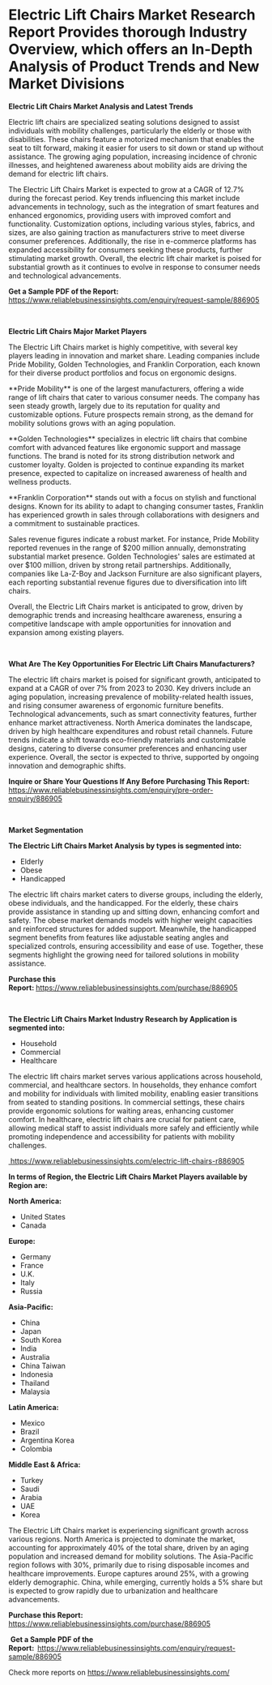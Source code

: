 <p><h1>Electric Lift Chairs Market Research Report Provides thorough Industry Overview, which offers an In-Depth Analysis of Product Trends and New Market Divisions</h1></p><p><strong>Electric Lift Chairs Market Analysis and Latest Trends</strong></p>
<p><p>Electric lift chairs are specialized seating solutions designed to assist individuals with mobility challenges, particularly the elderly or those with disabilities. These chairs feature a motorized mechanism that enables the seat to tilt forward, making it easier for users to sit down or stand up without assistance. The growing aging population, increasing incidence of chronic illnesses, and heightened awareness about mobility aids are driving the demand for electric lift chairs.</p><p>The Electric Lift Chairs Market is expected to grow at a CAGR of 12.7% during the forecast period. Key trends influencing this market include advancements in technology, such as the integration of smart features and enhanced ergonomics, providing users with improved comfort and functionality. Customization options, including various styles, fabrics, and sizes, are also gaining traction as manufacturers strive to meet diverse consumer preferences. Additionally, the rise in e-commerce platforms has expanded accessibility for consumers seeking these products, further stimulating market growth. Overall, the electric lift chair market is poised for substantial growth as it continues to evolve in response to consumer needs and technological advancements.</p></p>
<p><strong>Get a Sample PDF of the Report:&nbsp;</strong> <a href="https://www.reliablebusinessinsights.com/enquiry/request-sample/886905?utm_campaign=3080&utm_medium=2&utm_source=Github&utm_content=ia&utm_term=08042025&utm_id=electric-lift-chairs">https://www.reliablebusinessinsights.com/enquiry/request-sample/886905</a></p>
<p>&nbsp;</p>
<p><strong>Electric Lift Chairs Major Market Players</strong></p>
<p><p>The Electric Lift Chairs market is highly competitive, with several key players leading in innovation and market share. Leading companies include Pride Mobility, Golden Technologies, and Franklin Corporation, each known for their diverse product portfolios and focus on ergonomic designs.</p><p>**Pride Mobility** is one of the largest manufacturers, offering a wide range of lift chairs that cater to various consumer needs. The company has seen steady growth, largely due to its reputation for quality and customizable options. Future prospects remain strong, as the demand for mobility solutions grows with an aging population.</p><p>**Golden Technologies** specializes in electric lift chairs that combine comfort with advanced features like ergonomic support and massage functions. The brand is noted for its strong distribution network and customer loyalty. Golden is projected to continue expanding its market presence, expected to capitalize on increased awareness of health and wellness products.</p><p>**Franklin Corporation** stands out with a focus on stylish and functional designs. Known for its ability to adapt to changing consumer tastes, Franklin has experienced growth in sales through collaborations with designers and a commitment to sustainable practices.</p><p>Sales revenue figures indicate a robust market. For instance, Pride Mobility reported revenues in the range of $200 million annually, demonstrating substantial market presence. Golden Technologies' sales are estimated at over $100 million, driven by strong retail partnerships. Additionally, companies like La-Z-Boy and Jackson Furniture are also significant players, each reporting substantial revenue figures due to diversification into lift chairs.</p><p>Overall, the Electric Lift Chairs market is anticipated to grow, driven by demographic trends and increasing healthcare awareness, ensuring a competitive landscape with ample opportunities for innovation and expansion among existing players.</p></p>
<p>&nbsp;</p>
<p><strong>What Are The Key Opportunities For Electric Lift Chairs Manufacturers?</strong></p>
<p><p>The electric lift chairs market is poised for significant growth, anticipated to expand at a CAGR of over 7% from 2023 to 2030. Key drivers include an aging population, increasing prevalence of mobility-related health issues, and rising consumer awareness of ergonomic furniture benefits. Technological advancements, such as smart connectivity features, further enhance market attractiveness. North America dominates the landscape, driven by high healthcare expenditures and robust retail channels. Future trends indicate a shift towards eco-friendly materials and customizable designs, catering to diverse consumer preferences and enhancing user experience. Overall, the sector is expected to thrive, supported by ongoing innovation and demographic shifts.</p></p>
<p><strong>Inquire or Share Your Questions If Any Before Purchasing This Report:</strong> <a href="https://www.reliablebusinessinsights.com/enquiry/pre-order-enquiry/886905?utm_campaign=3080&utm_medium=2&utm_source=Github&utm_content=ia&utm_term=08042025&utm_id=electric-lift-chairs">https://www.reliablebusinessinsights.com/enquiry/pre-order-enquiry/886905</a></p>
<p>&nbsp;</p>
<p><strong>Market Segmentation</strong></p>
<p><strong>The Electric Lift Chairs Market Analysis by types is segmented into:</strong></p>
<p><ul><li>Elderly</li><li>Obese</li><li>Handicapped</li></ul></p>
<p><p>The electric lift chairs market caters to diverse groups, including the elderly, obese individuals, and the handicapped. For the elderly, these chairs provide assistance in standing up and sitting down, enhancing comfort and safety. The obese market demands models with higher weight capacities and reinforced structures for added support. Meanwhile, the handicapped segment benefits from features like adjustable seating angles and specialized controls, ensuring accessibility and ease of use. Together, these segments highlight the growing need for tailored solutions in mobility assistance.</p></p>
<p><strong>Purchase this Report:&nbsp;</strong><a href="https://www.reliablebusinessinsights.com/purchase/886905?utm_campaign=3080&utm_medium=2&utm_source=Github&utm_content=ia&utm_term=08042025&utm_id=electric-lift-chairs">https://www.reliablebusinessinsights.com/purchase/886905</a></p>
<p>&nbsp;</p>
<p><strong>The Electric Lift Chairs Market Industry Research by Application is segmented into:</strong></p>
<p><ul><li>Household</li><li>Commercial</li><li>Healthcare</li></ul></p>
<p><p>The electric lift chairs market serves various applications across household, commercial, and healthcare sectors. In households, they enhance comfort and mobility for individuals with limited mobility, enabling easier transitions from seated to standing positions. In commercial settings, these chairs provide ergonomic solutions for waiting areas, enhancing customer comfort. In healthcare, electric lift chairs are crucial for patient care, allowing medical staff to assist individuals more safely and efficiently while promoting independence and accessibility for patients with mobility challenges.</p></p>
<p><a href="https://www.reliablebusinessinsights.com/electric-lift-chairs-r886905?utm_campaign=3080&utm_medium=2&utm_source=Github&utm_content=ia&utm_term=08042025&utm_id=electric-lift-chairs">&nbsp;https://www.reliablebusinessinsights.com/electric-lift-chairs-r886905</a></p>
<p><strong>In terms of Region, the Electric Lift Chairs Market Players available by Region are:</strong></p>
<p>
    <p> <strong> North America: </strong>
        <ul>
            <li>United States</li>
            <li>Canada</li>
        </ul>
        </p> 
    <p> <strong> Europe: </strong>
        <ul>
            <li>Germany</li>
            <li>France</li>
            <li>U.K.</li>
            <li>Italy</li>
            <li>Russia</li>
        </ul>
        </p> 
    <p> <strong> Asia-Pacific: </strong>
        <ul>
            <li>China</li>
            <li>Japan</li>
            <li>South Korea</li>
            <li>India</li>
            <li>Australia</li>
            <li>China Taiwan</li>
            <li>Indonesia</li>
            <li>Thailand</li>
            <li>Malaysia</li>
        </ul>
        </p> 
    <p> <strong> Latin America: </strong>
        <ul>
            <li>Mexico</li>
            <li>Brazil</li>
            <li>Argentina Korea</li>
            <li>Colombia</li>
        </ul>
        </p> 
    <p> <strong> Middle East & Africa: </strong>
        <ul>
            <li>Turkey</li>
            <li>Saudi</li>
            <li>Arabia</li>
            <li>UAE</li>
            <li>Korea</li>
        </ul>
    </p>
    </p>
<p><p>The Electric Lift Chairs market is experiencing significant growth across various regions. North America is projected to dominate the market, accounting for approximately 40% of the total share, driven by an aging population and increased demand for mobility solutions. The Asia-Pacific region follows with 30%, primarily due to rising disposable incomes and healthcare improvements. Europe captures around 25%, with a growing elderly demographic. China, while emerging, currently holds a 5% share but is expected to grow rapidly due to urbanization and healthcare advancements.</p></p>
<p><strong>Purchase this Report: </strong><a href="https://www.reliablebusinessinsights.com/purchase/886905?utm_campaign=3080&utm_medium=2&utm_source=Github&utm_content=ia&utm_term=08042025&utm_id=electric-lift-chairs">https://www.reliablebusinessinsights.com/purchase/886905</a></p>
<p>&nbsp;<strong>Get a Sample PDF of the Report:&nbsp;&nbsp;</strong><a href="https://www.reliablebusinessinsights.com/enquiry/request-sample/886905?utm_campaign=3080&utm_medium=2&utm_source=Github&utm_content=ia&utm_term=08042025&utm_id=electric-lift-chairs">https://www.reliablebusinessinsights.com/enquiry/request-sample/886905</a></p>
<p><strong></strong></p>
<p>Check more reports on <a href="https://www.reliablebusinessinsights.com/?utm_campaign=3080&utm_medium=2&utm_source=Github&utm_content=ia&utm_term=08042025&utm_id=electric-lift-chairs">https://www.reliablebusinessinsights.com/</a></p>